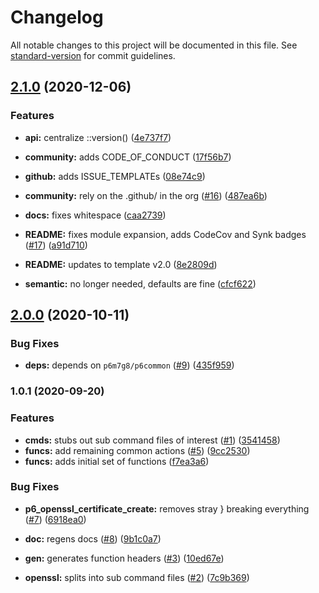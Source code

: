 # Changelog

All notable changes to this project will be documented in this file. See [standard-version](https://github.com/conventional-changelog/standard-version) for commit guidelines.

## [2.1.0](https://github.com/p6m7g8/p6openssl/compare/v2.0.0...v2.1.0) (2020-12-06)


### Features

* **api:** centralize ::version() ([4e737f7](https://github.com/p6m7g8/p6openssl/commit/4e737f7360156e3f3b18b74a61ae17660640042c))
* **community:** adds CODE_OF_CONDUCT ([17f56b7](https://github.com/p6m7g8/p6openssl/commit/17f56b77b2d671848780a887f04d03f838f1517d))
* **github:** adds ISSUE_TEMPLATEs ([08e74c9](https://github.com/p6m7g8/p6openssl/commit/08e74c9175f19a93465c1f8c659a4ba615f9b52b))


* **community:** rely on the .github/ in the org ([#16](https://github.com/p6m7g8/p6openssl/issues/16)) ([487ea6b](https://github.com/p6m7g8/p6openssl/commit/487ea6bf77d045b5c860a6b2240fa8c9c851bde7))
* **docs:** fixes whitespace ([caa2739](https://github.com/p6m7g8/p6openssl/commit/caa2739298ab2462bdd2651d6323897305e323b3))
* **README:** fixes module expansion, adds CodeCov and Synk badges ([#17](https://github.com/p6m7g8/p6openssl/issues/17)) ([a91d710](https://github.com/p6m7g8/p6openssl/commit/a91d7108da4c5e7ddb9c5036f113826f9278d150))
* **README:** updates to template v2.0 ([8e2809d](https://github.com/p6m7g8/p6openssl/commit/8e2809dfc1cadaab3dd493ffe2d98f20f7e2e4d4))
* **semantic:** no longer needed, defaults are fine ([cfcf622](https://github.com/p6m7g8/p6openssl/commit/cfcf622ace7e55a0e44aafd4db62efc4d825e2c0))

## [2.0.0](https://github.com/p6m7g8/p6openssl/compare/v1.0.1...v2.0.0) (2020-10-11)


### Bug Fixes

* **deps:** depends on `p6m7g8/p6common` ([#9](https://github.com/p6m7g8/p6openssl/issues/9)) ([435f959](https://github.com/p6m7g8/p6openssl/commit/435f959caf94876dad6416aeba71dea925010184))

### 1.0.1 (2020-09-20)


### Features

* **cmds:** stubs out sub command files of interest ([#1](https://github.com/p6m7g8/p6openssl/issues/1)) ([3541458](https://github.com/p6m7g8/p6openssl/commit/3541458feb6dfb1382a9c142261db40939c0eb03))
* **funcs:** add remaining common actions ([#5](https://github.com/p6m7g8/p6openssl/issues/5)) ([9cc2530](https://github.com/p6m7g8/p6openssl/commit/9cc2530a9a505054f49248529c40629ed998cae0))
* **funcs:** adds initial set of functions ([f7ea3a6](https://github.com/p6m7g8/p6openssl/commit/f7ea3a61732cb958db92cf31cddd1b9d41173af1))


### Bug Fixes

* **p6_openssl_certificate_create:** removes stray } breaking everything ([#7](https://github.com/p6m7g8/p6openssl/issues/7)) ([6918ea0](https://github.com/p6m7g8/p6openssl/commit/6918ea039311caaa6dec1adb2972ac0fa42f5479))


* **doc:** regens docs ([#8](https://github.com/p6m7g8/p6openssl/issues/8)) ([9b1c0a7](https://github.com/p6m7g8/p6openssl/commit/9b1c0a7b7877d068a513c841b39eafbf14650c20))
* **gen:** generates function headers ([#3](https://github.com/p6m7g8/p6openssl/issues/3)) ([10ed67e](https://github.com/p6m7g8/p6openssl/commit/10ed67ee94f60efc5a476a43b375a541a26ee8ab))
* **openssl:** splits into sub command files ([#2](https://github.com/p6m7g8/p6openssl/issues/2)) ([7c9b369](https://github.com/p6m7g8/p6openssl/commit/7c9b3697e668275261c10f8752ad0d3a1b1c887d))
